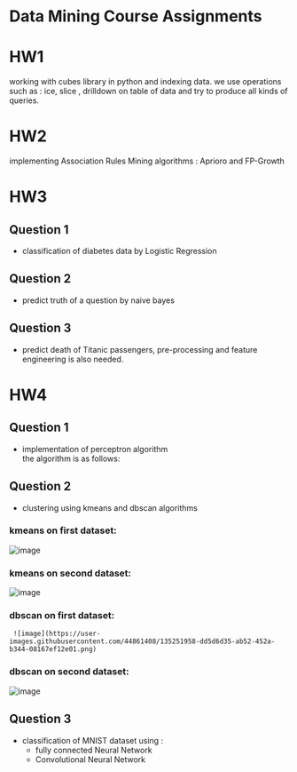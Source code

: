 # Data Mining Course Assignments  
  
  # HW1  
  working with cubes library in python and indexing data. we use operations such as : ice, slice , drilldown on table of data and try to produce all kinds of queries.

 # HW2  
  implementing Association Rules Mining algorithms : Aprioro and FP-Growth
  
 # HW3  
 ## Question 1  
 * classification of diabetes data by Logistic Regression
 ## Question 2   
 * predict truth of a question by naive bayes 
 ## Question 3    
 * predict death of Titanic passengers, pre-processing and feature engineering is also needed.

 # HW4  
 ## Question 1    
 * implementation of perceptron algorithm  
 the algorithm is as follows:  
   
   
  
 
 ## Question 2    
 * clustering using kmeans and dbscan algorithms  
 ### kmeans on first dataset:  
   
   
 ![image](https://user-images.githubusercontent.com/44861408/135231983-5e977ac0-5366-448e-b65d-383edb13eafa.png)
 
 ### kmeans on second dataset:  
   
   ![image](https://user-images.githubusercontent.com/44861408/135251830-a8e80188-64b7-46ea-8f4b-71ec376c7bea.png)

   
  ### dbscan on first dataset:  

     ![image](https://user-images.githubusercontent.com/44861408/135251958-dd5d6d35-ab52-452a-b344-08167ef12e01.png)   
     
       
  ### dbscan on second dataset:  

![image](https://user-images.githubusercontent.com/44861408/135252073-2caf8add-7157-49b3-b7bf-6cf0cd8ed9fd.png)



 
 ## Question 3    
 * classification of MNIST dataset using :
   *  fully connected Neural Network
   *  Convolutional Neural Network
